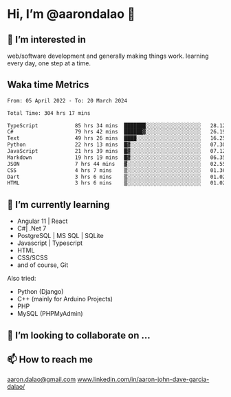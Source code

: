 # __Hi, I’m @aarondalao__ 👋 
## 👀 I’m interested in 
web/software development and generally making things work.
learning every day, one step at a time. 

## Waka time Metrics
<!--START_SECTION:waka-->

```txt
From: 05 April 2022 - To: 20 March 2024

Total Time: 304 hrs 17 mins

TypeScript            85 hrs 34 mins  ███████░░░░░░░░░░░░░░░░░░   28.12 %
C#                    79 hrs 42 mins  ██████▓░░░░░░░░░░░░░░░░░░   26.19 %
Text                  49 hrs 26 mins  ████░░░░░░░░░░░░░░░░░░░░░   16.25 %
Python                22 hrs 13 mins  █▓░░░░░░░░░░░░░░░░░░░░░░░   07.30 %
JavaScript            21 hrs 39 mins  █▓░░░░░░░░░░░░░░░░░░░░░░░   07.12 %
Markdown              19 hrs 19 mins  █▓░░░░░░░░░░░░░░░░░░░░░░░   06.35 %
JSON                  7 hrs 44 mins   ▓░░░░░░░░░░░░░░░░░░░░░░░░   02.55 %
CSS                   4 hrs 7 mins    ▒░░░░░░░░░░░░░░░░░░░░░░░░   01.36 %
Dart                  3 hrs 6 mins    ▒░░░░░░░░░░░░░░░░░░░░░░░░   01.02 %
HTML                  3 hrs 6 mins    ▒░░░░░░░░░░░░░░░░░░░░░░░░   01.02 %
```

<!--END_SECTION:waka-->

## 🌱 I’m currently learning 

- Angular 11 | React 
- C#| .Net 7
- PostgreSQL | MS SQL | SQLite
- Javascript | Typescript
- HTML 
- CSS/SCSS
- and of course, Git 


Also tried:
- Python (Django)
- C++ (mainly for Arduino Projects)
- PHP
- MySQL (PHPMyAdmin)


## 💞️ I’m looking to collaborate on ...

## 📫 How to reach me 
aaron.dalao@gmail.com
www.linkedin.com/in/aaron-john-dave-garcia-dalao/

<!---
aarondalao/aarondalao is a ✨ special ✨ repository because its `README.md` (this file) appears on your GitHub profile.
You can click the Preview link to take a look at your changes.
--->
